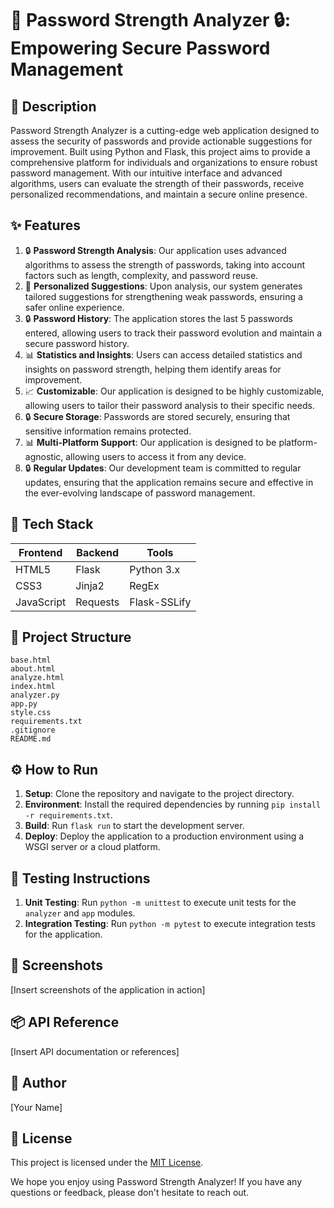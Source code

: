 🚀 **Password Strength Analyzer** 🔒: Empowering Secure Password Management
===========================================================

📖 Description
--------------

Password Strength Analyzer is a cutting-edge web application designed to assess the security of passwords and provide actionable suggestions for improvement. Built using Python and Flask, this project aims to provide a comprehensive platform for individuals and organizations to ensure robust password management. With our intuitive interface and advanced algorithms, users can evaluate the strength of their passwords, receive personalized recommendations, and maintain a secure online presence.

✨ Features
------------

1. 🔒 **Password Strength Analysis**: Our application uses advanced algorithms to assess the strength of passwords, taking into account factors such as length, complexity, and password reuse.
2. 📝 **Personalized Suggestions**: Upon analysis, our system generates tailored suggestions for strengthening weak passwords, ensuring a safer online experience.
3. 🔒 **Password History**: The application stores the last 5 passwords entered, allowing users to track their password evolution and maintain a secure password history.
4. 📊 **Statistics and Insights**: Users can access detailed statistics and insights on password strength, helping them identify areas for improvement.
5. 📈 **Customizable**: Our application is designed to be highly customizable, allowing users to tailor their password analysis to their specific needs.
6. 🔒 **Secure Storage**: Passwords are stored securely, ensuring that sensitive information remains protected.
7. 📊 **Multi-Platform Support**: Our application is designed to be platform-agnostic, allowing users to access it from any device.
8. 🔒 **Regular Updates**: Our development team is committed to regular updates, ensuring that the application remains secure and effective in the ever-evolving landscape of password management.

🧰 Tech Stack
--------------

| **Frontend** | **Backend** | **Tools** |
| --- | --- | --- |
| HTML5 | Flask | Python 3.x |
| CSS3 | Jinja2 | RegEx |
| JavaScript | Requests | Flask-SSLify |

📁 Project Structure
-------------------

```
base.html
about.html
analyze.html
index.html
analyzer.py
app.py
style.css
requirements.txt
.gitignore
README.md
```

⚙️ How to Run
--------------

1. **Setup**: Clone the repository and navigate to the project directory.
2. **Environment**: Install the required dependencies by running `pip install -r requirements.txt`.
3. **Build**: Run `flask run` to start the development server.
4. **Deploy**: Deploy the application to a production environment using a WSGI server or a cloud platform.

🧪 Testing Instructions
-------------------------

1. **Unit Testing**: Run `python -m unittest` to execute unit tests for the `analyzer` and `app` modules.
2. **Integration Testing**: Run `python -m pytest` to execute integration tests for the application.

📸 Screenshots
--------------

[Insert screenshots of the application in action]

📦 API Reference
----------------

[Insert API documentation or references]

👤 Author
--------

[Your Name]

📝 License
---------

This project is licensed under the [MIT License](https://opensource.org/licenses/MIT).

We hope you enjoy using Password Strength Analyzer! If you have any questions or feedback, please don't hesitate to reach out.
